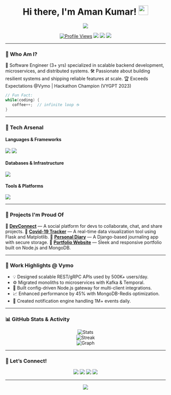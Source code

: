 <h1 align="center">Hi there, I'm Aman Kumar! <img src="https://media.giphy.com/media/hvRJCLFzcasrR4ia7z/giphy.gif" width="30"/></h1>

<p align="center">
  <img src="https://readme-typing-svg.herokuapp.com?font=Fira+Code&duration=3000&pause=500&color=36BCF7&center=true&vCenter=true&width=440&lines=Backend+Engineer+%F0%9F%94%A7;System+Design+Lover+%F0%9F%94%8A;Clean+Code+Advocate+%F0%9F%93%9D%EF%B8%8F;Open+Source+Contributor+%F0%9F%92%AA"/>
</p>

<p align="center">
  <a href="https://github.com/amansinghswe"><img src="https://komarev.com/ghpvc/?username=amansinghswe&label=Profile%20Views&color=blueviolet&style=flat" alt="Profile Views"></a>
  <a href="mailto:amansinghswe@gmail.com"><img src="https://img.shields.io/badge/Email-D14836?style=flat&logo=gmail&logoColor=white"/></a>
  <a href="https://linkedin.com/in/amansinghswe"><img src="https://img.shields.io/badge/LinkedIn-blue?style=flat&logo=linkedin&logoColor=white"/></a>
  <a href="https://leetcode.com/amansinghswe"><img src="https://img.shields.io/badge/LeetCode-FFA116?style=flat&logo=leetcode&logoColor=black"/></a>
</p>

---

### 🧠 Who Am I?

🎯 Software Engineer (3+ yrs) specialized in scalable backend development, microservices, and distributed systems.
🛠️ Passionate about building resilient systems and shipping reliable features at scale.
🏆 Exceeds Expectations @Vymo | Hackathon Champion (VYGPT 2023)

```java
// Fun Fact:
while(coding) {
   coffee++;  // infinite loop ☕
}
```

---

### 🔧 Tech Arsenal

#### Languages & Frameworks
<p>
  <img src="https://skillicons.dev/icons?i=java,ts,js,go,python,cpp"/>
  <img src="https://skillicons.dev/icons?i=nodejs,spring,express,django,flask,react,next,tailwind"/>
</p>

#### Databases & Infrastructure
<p>
  <img src="https://skillicons.dev/icons?i=mongodb,mysql,postgres,elasticsearch,hibernate,redis,aws,azure,docker,kubernetes"/>
</p>

#### Tools & Platforms
<p>
  <img src="https://skillicons.dev/icons?i=git,github,bitbucket,linux"/>
</p>

---

### 🚀 Projects I'm Proud Of

📌 **[DevConnect](https://github.com/amansinghswe/devconnect)** — A social platform for devs to collaborate, chat, and share projects.
📌 **[Covid-19 Tracker](https://github.com/amansinghswe/covid19-tracker)** — A real-time data visualization tool using Flask and Matplotlib.
📌 **[Personal Diary](https://github.com/amansinghswe/personal-diary)** — A Django-based journaling app with secure storage.
📌 **[Portfolio Website](https://github.com/amansinghswe/portfolio)** — Sleek and responsive portfolio built on Node.js and MongoDB.

---

### 🏢 Work Highlights @ Vymo

- 💡 Designed scalable REST/gRPC APIs used by 500K+ users/day.
- ⚙️ Migrated monoliths to microservices with Kafka & Temporal.
- 🚀 Built config-driven Node.js gateway for multi-client integrations.
- 📈 Enhanced performance by 45% with MongoDB-Redis optimization.
- 🔔 Created notification engine handling 1M+ events daily.

---

### 📊 GitHub Stats & Activity

<p align="center">
  <img src="https://github-readme-stats.vercel.app/api?username=amansinghswe&show_icons=true&theme=default" alt="Stats"/>
  <br/>
  <img src="https://github-readme-streak-stats.herokuapp.com?user=amansinghswe" alt="Streak"/>
  <br/>
  <img src="https://github-readme-activity-graph.cyclic.app/graph?username=amansinghswe&theme=github-light" alt="Graph"/>
</p>

---

### 🤝 Let’s Connect!

<p align="center">
  <a href="mailto:amansinghswe@gmail.com"><img src="https://img.shields.io/badge/Gmail-D14836?style=flat&logo=gmail&logoColor=white"/></a>
  <a href="https://linkedin.com/in/amansinghswe"><img src="https://img.shields.io/badge/LinkedIn-0077B5?style=flat&logo=linkedin&logoColor=white"/></a>
  <a href="https://leetcode.com/amansinghswe"><img src="https://img.shields.io/badge/LeetCode-FFA116?style=flat&logo=leetcode&logoColor=black"/></a>
  <a href="https://github.com/amansinghswe"><img src="https://img.shields.io/badge/GitHub-181717?style=flat&logo=github&logoColor=white"/></a>
</p>

---

<p align="center">
  <img src="https://capsule-render.vercel.app/api?type=waving&color=gradient&height=100&section=footer"/>
</p>
